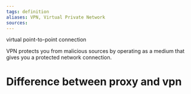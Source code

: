 ```yaml
---
tags: definition
aliases: VPN, Virtual Private Network
sources: 
---
```


virtual point-to-point connection

VPN protects you from malicious sources by operating as a medium that gives you a protected network connection. 

# Difference between proxy and vpn
